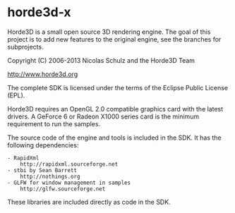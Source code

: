 horde3d-x
=========

Horde3D is a small open source 3D rendering engine.
The goal of this project is to add new features to the original engine, see the branches for subprojects.

Copyright (C) 2006-2013 Nicolas Schulz and the Horde3D Team

http://www.horde3d.org

The complete SDK is licensed under the terms of the Eclipse Public License (EPL).

Horde3D requires an OpenGL 2.0 compatible graphics card with the latest drivers.
A GeForce 6 or Radeon X1000 series card is the minimum requirement to run the samples.

The source code of the engine and tools is included in the SDK. It has the following dependencies:

	- RapidXml
		http://rapidxml.sourceforge.net
	- stbi by Sean Barrett
		http://nothings.org
	- GLFW for window management in samples
		http://glfw.sourceforge.net
		
These libraries are included directly as code in the SDK.

